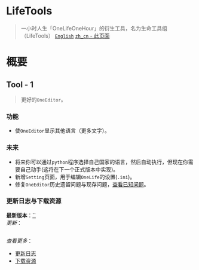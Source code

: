 # LifeTools
> 一小时人生「OneLifeOneHour」的衍生工具，名为生命工具组（LifeTools）
[`English`]()  [`zh_cn` - 此页面]()
# 概要
## Tool - 1
> 更好的`OneEditor`。

### 功能
- 使`OneEditor`显示其他语言（更多文字）。

### 未来
- 将来你可以通过`python`程序选择自己国家的语言，然后自动执行，但现在你需要自己动手(这将在下一个正式版本中实现)。  
- 新增`Setting`页面，用于编辑`OneLife`的设置(`.ini`)。
- 修复`OneEditor`历史遗留问题与现存问题，[查看已知问题](https://github.com/is52hertz/LifeTools-git/issues)。

### 更新日志与下载资源
**最新版本**：[``]()  
*更新*：  
```

```
*查看更多*：  
- [更新日志]()  
- [下载资源]()  